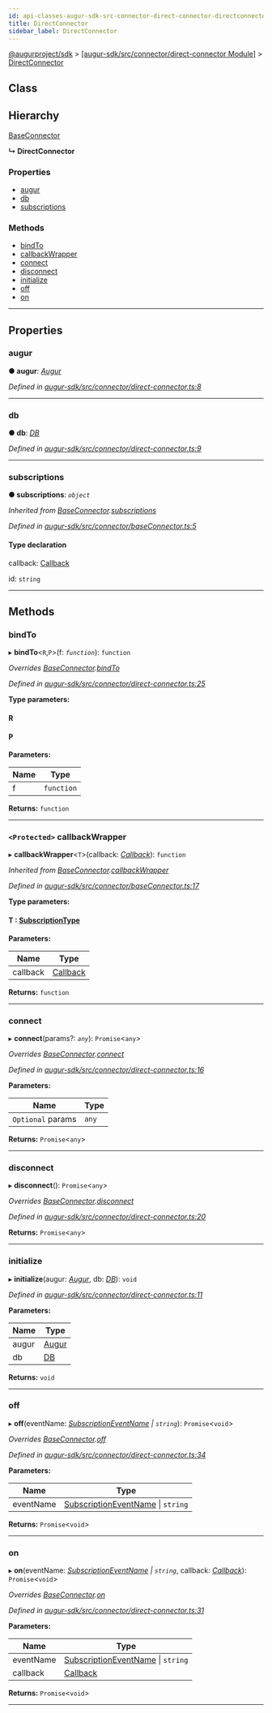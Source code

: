 ```yaml
---
id: api-classes-augur-sdk-src-connector-direct-connector-directconnector
title: DirectConnector
sidebar_label: DirectConnector
---
```


[@augurproject/sdk](api-readme.md) > [[augur-sdk/src/connector/direct-connector Module]](api-modules-augur-sdk-src-connector-direct-connector-module.md) > [DirectConnector](api-classes-augur-sdk-src-connector-direct-connector-directconnector.md)

## Class

## Hierarchy

 [BaseConnector](api-classes-augur-sdk-src-connector-baseconnector-baseconnector.md)

**↳ DirectConnector**

### Properties

* [augur](api-classes-augur-sdk-src-connector-direct-connector-directconnector.md#augur)
* [db](api-classes-augur-sdk-src-connector-direct-connector-directconnector.md#db)
* [subscriptions](api-classes-augur-sdk-src-connector-direct-connector-directconnector.md#subscriptions)

### Methods

* [bindTo](api-classes-augur-sdk-src-connector-direct-connector-directconnector.md#bindto)
* [callbackWrapper](api-classes-augur-sdk-src-connector-direct-connector-directconnector.md#callbackwrapper)
* [connect](api-classes-augur-sdk-src-connector-direct-connector-directconnector.md#connect)
* [disconnect](api-classes-augur-sdk-src-connector-direct-connector-directconnector.md#disconnect)
* [initialize](api-classes-augur-sdk-src-connector-direct-connector-directconnector.md#initialize)
* [off](api-classes-augur-sdk-src-connector-direct-connector-directconnector.md#off)
* [on](api-classes-augur-sdk-src-connector-direct-connector-directconnector.md#on)

---

## Properties

<a id="augur"></a>

###  augur

**● augur**: *[Augur](api-classes-augur-sdk-src-augur-augur.md)*

*Defined in [augur-sdk/src/connector/direct-connector.ts:8](https://github.com/AugurProject/augur/blob/3727cd4ec9/packages/augur-sdk/src/connector/direct-connector.ts#L8)*

___
<a id="db"></a>

###  db

**● db**: *[DB](api-classes-augur-sdk-src-state-db-db-db.md)*

*Defined in [augur-sdk/src/connector/direct-connector.ts:9](https://github.com/AugurProject/augur/blob/3727cd4ec9/packages/augur-sdk/src/connector/direct-connector.ts#L9)*

___
<a id="subscriptions"></a>

###  subscriptions

**● subscriptions**: *`object`*

*Inherited from [BaseConnector](api-classes-augur-sdk-src-connector-baseconnector-baseconnector.md).[subscriptions](api-classes-augur-sdk-src-connector-baseconnector-baseconnector.md#subscriptions)*

*Defined in [augur-sdk/src/connector/baseConnector.ts:5](https://github.com/AugurProject/augur/blob/3727cd4ec9/packages/augur-sdk/src/connector/baseConnector.ts#L5)*

#### Type declaration

[event: `string`]: `object`

 callback: [Callback](api-modules-augur-sdk-src-events-module.md#callback)

 id: `string`

___

## Methods

<a id="bindto"></a>

###  bindTo

▸ **bindTo**<`R`,`P`>(f: *`function`*): `function`

*Overrides [BaseConnector](api-classes-augur-sdk-src-connector-baseconnector-baseconnector.md).[bindTo](api-classes-augur-sdk-src-connector-baseconnector-baseconnector.md#bindto)*

*Defined in [augur-sdk/src/connector/direct-connector.ts:25](https://github.com/AugurProject/augur/blob/3727cd4ec9/packages/augur-sdk/src/connector/direct-connector.ts#L25)*

**Type parameters:**

#### R 
#### P 
**Parameters:**

| Name | Type |
| ------ | ------ |
| f | `function` |

**Returns:** `function`

___
<a id="callbackwrapper"></a>

### `<Protected>` callbackWrapper

▸ **callbackWrapper**<`T`>(callback: *[Callback](api-modules-augur-sdk-src-events-module.md#callback)*): `function`

*Inherited from [BaseConnector](api-classes-augur-sdk-src-connector-baseconnector-baseconnector.md).[callbackWrapper](api-classes-augur-sdk-src-connector-baseconnector-baseconnector.md#callbackwrapper)*

*Defined in [augur-sdk/src/connector/baseConnector.ts:17](https://github.com/AugurProject/augur/blob/3727cd4ec9/packages/augur-sdk/src/connector/baseConnector.ts#L17)*

**Type parameters:**

#### T :  [SubscriptionType](api-modules-augur-sdk-src-event-handlers-module.md#subscriptiontype)
**Parameters:**

| Name | Type |
| ------ | ------ |
| callback | [Callback](api-modules-augur-sdk-src-events-module.md#callback) |

**Returns:** `function`

___
<a id="connect"></a>

###  connect

▸ **connect**(params?: *`any`*): `Promise`<`any`>

*Overrides [BaseConnector](api-classes-augur-sdk-src-connector-baseconnector-baseconnector.md).[connect](api-classes-augur-sdk-src-connector-baseconnector-baseconnector.md#connect)*

*Defined in [augur-sdk/src/connector/direct-connector.ts:16](https://github.com/AugurProject/augur/blob/3727cd4ec9/packages/augur-sdk/src/connector/direct-connector.ts#L16)*

**Parameters:**

| Name | Type |
| ------ | ------ |
| `Optional` params | `any` |

**Returns:** `Promise`<`any`>

___
<a id="disconnect"></a>

###  disconnect

▸ **disconnect**(): `Promise`<`any`>

*Overrides [BaseConnector](api-classes-augur-sdk-src-connector-baseconnector-baseconnector.md).[disconnect](api-classes-augur-sdk-src-connector-baseconnector-baseconnector.md#disconnect)*

*Defined in [augur-sdk/src/connector/direct-connector.ts:20](https://github.com/AugurProject/augur/blob/3727cd4ec9/packages/augur-sdk/src/connector/direct-connector.ts#L20)*

**Returns:** `Promise`<`any`>

___
<a id="initialize"></a>

###  initialize

▸ **initialize**(augur: *[Augur](api-classes-augur-sdk-src-augur-augur.md)*, db: *[DB](api-classes-augur-sdk-src-state-db-db-db.md)*): `void`

*Defined in [augur-sdk/src/connector/direct-connector.ts:11](https://github.com/AugurProject/augur/blob/3727cd4ec9/packages/augur-sdk/src/connector/direct-connector.ts#L11)*

**Parameters:**

| Name | Type |
| ------ | ------ |
| augur | [Augur](api-classes-augur-sdk-src-augur-augur.md) |
| db | [DB](api-classes-augur-sdk-src-state-db-db-db.md) |

**Returns:** `void`

___
<a id="off"></a>

###  off

▸ **off**(eventName: *[SubscriptionEventName](api-enums-augur-sdk-src-constants-subscriptioneventname.md) \| `string`*): `Promise`<`void`>

*Overrides [BaseConnector](api-classes-augur-sdk-src-connector-baseconnector-baseconnector.md).[off](api-classes-augur-sdk-src-connector-baseconnector-baseconnector.md#off)*

*Defined in [augur-sdk/src/connector/direct-connector.ts:34](https://github.com/AugurProject/augur/blob/3727cd4ec9/packages/augur-sdk/src/connector/direct-connector.ts#L34)*

**Parameters:**

| Name | Type |
| ------ | ------ |
| eventName | [SubscriptionEventName](api-enums-augur-sdk-src-constants-subscriptioneventname.md) \| `string` |

**Returns:** `Promise`<`void`>

___
<a id="on"></a>

###  on

▸ **on**(eventName: *[SubscriptionEventName](api-enums-augur-sdk-src-constants-subscriptioneventname.md) \| `string`*, callback: *[Callback](api-modules-augur-sdk-src-events-module.md#callback)*): `Promise`<`void`>

*Overrides [BaseConnector](api-classes-augur-sdk-src-connector-baseconnector-baseconnector.md).[on](api-classes-augur-sdk-src-connector-baseconnector-baseconnector.md#on)*

*Defined in [augur-sdk/src/connector/direct-connector.ts:31](https://github.com/AugurProject/augur/blob/3727cd4ec9/packages/augur-sdk/src/connector/direct-connector.ts#L31)*

**Parameters:**

| Name | Type |
| ------ | ------ |
| eventName | [SubscriptionEventName](api-enums-augur-sdk-src-constants-subscriptioneventname.md) \| `string` |
| callback | [Callback](api-modules-augur-sdk-src-events-module.md#callback) |

**Returns:** `Promise`<`void`>

___

